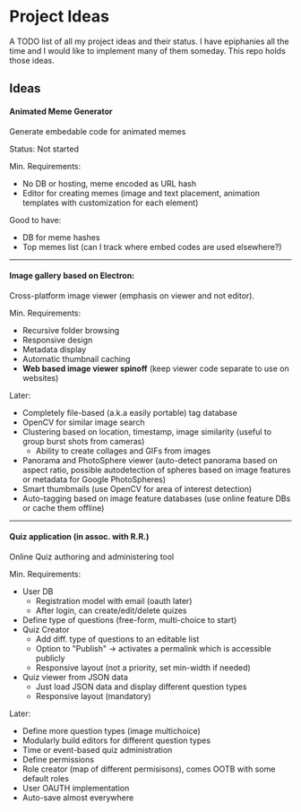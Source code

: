 # Project Ideas

A TODO list of all my project ideas and their status. I have epiphanies all the time and I would like to implement many of them someday. This repo holds those ideas.

## Ideas
#### Animated Meme Generator

Generate embedable code for animated memes

Status: Not started

Min. Requirements:
- No DB or hosting, meme encoded as URL hash
- Editor for creating memes (image and text placement, animation templates with customization for each element)

Good to have:
- DB for meme hashes
- Top memes list (can I track where embed codes are used elsewhere?)

----

#### Image gallery based on Electron:

Cross-platform image viewer (emphasis on viewer and not editor).

Min. Requirements:
- Recursive folder browsing
- Responsive design
- Metadata display
- Automatic thumbnail caching
- __Web based image viewer spinoff__ (keep viewer code separate to use on websites)

Later:
- Completely file-based (a.k.a easily portable) tag database
- OpenCV for similar image search
- Clustering based on location, timestamp, image similarity (useful to group burst shots from cameras)
  - Ability to create collages and GIFs from images
- Panorama and PhotoSphere viewer (auto-detect panorama based on aspect ratio, possible autodetection of spheres based on image features or metadata for Google PhotoSpheres)
- Smart thumbmails (use OpenCV for area of interest detection)
- Auto-tagging based on image feature databases (use online feature DBs or cache them offline)

----

#### Quiz application (in assoc. with R.R.)

Online Quiz authoring and administering tool

Min. Requirements:
- User DB
  - Registration model with email (oauth later)
  - After login, can create/edit/delete quizes
- Define type of questions (free-form, multi-choice to start)
- Quiz Creator
  - Add diff. type of questions to an editable list
  - Option to "Publish" -> activates a permalink which is accessible publicly
  - Responsive layout (not a priority, set min-width if needed)
- Quiz viewer from JSON data
  - Just load JSON data and display different question types
  - Responsive layout (mandatory)

Later:
- Define more question types (image multichoice)
- Modularly build editors for different question types
- Time or event-based quiz administration
- Define permissions
- Role creator (map of different permisisons), comes OOTB with some default roles
- User OAUTH implementation
- Auto-save almost everywhere
